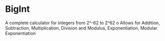 # BigInt
A complete calculator for integers from 2^-62 to 2^62
o	Allows for Addition, Subtraction, Multiplication, Division and Modulus, Exponentiation, Modular Exponentiation
